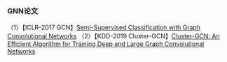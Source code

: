 ### GNN论文
（1）【ICLR-2017 GCN】[Semi-Supervised Classification with Graph Convolutional Networks](https://arxiv.org/abs/1609.02907)
（2）【KDD-2019 Cluster-GCN】[Cluster-GCN: An Efficient Algorithm for Training Deep and Large Graph Convolutional Networks](https://arxiv.org/abs/1609.02907)
